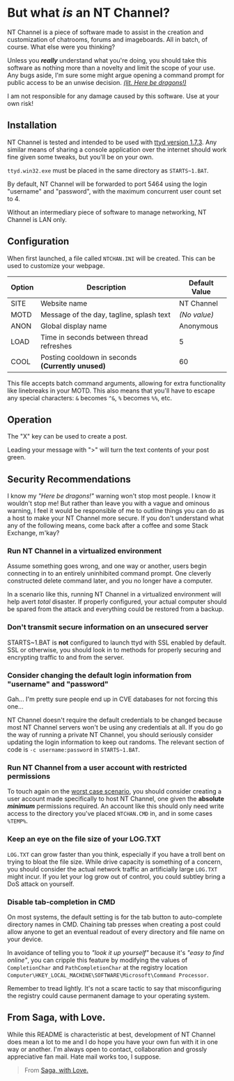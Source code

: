 
# But what *is* an NT Channel?
NT Channel is a piece of software made to assist in the creation and customization of chatrooms, forums and imageboards. All in batch, of course. What else were you thinking?

Unless you ***really*** understand what you're doing, you should take this software as nothing more than a novelty and limit the scope of your use. Any bugs aside, I'm sure some might argue opening a command prompt for public access to be an unwise decision. [*(lit. Here be dragons!)*](#security-recommendations)

I am not responsible for any damage caused by this software. Use at your own risk!
## Installation
NT Channel is tested and intended to be used with [ttyd version 1.7.3](https://github.com/tsl0922/ttyd/releases/tag/1.7.3). Any similar means of sharing a console application over the internet should work fine given some tweaks, but you'll be on your own.

`ttyd.win32.exe` must be placed in the same directory as `STARTS~1.BAT`.

By default, NT Channel will be forwarded to port 5464 using the login "username" and "password", with the maximum concurrent user count set to 4.

Without an intermediary piece of software to manage networking, NT Channel is LAN only.
## Configuration
When first launched, a file called `NTCHAN.INI` will be created. This can be used to customize your webpage.

| Option | Description | Default Value |
|--------|-------------|---------------|
| SITE   | Website name | NT Channel |
| MOTD   | Message of the day, tagline, splash text | *(No value)* |
| ANON   | Global display name | Anonymous |
| LOAD   | Time in seconds between thread refreshes | 5 |
| COOL   | Posting cooldown in seconds **(Currently unused)** | 60 |

This file accepts batch command arguments, allowing for extra functionality like linebreaks in your MOTD. This also means that you'll have to escape any special characters: `&` becomes `^&`, `%` becomes `%%`, etc.
## Operation
The "X" key can be used to create a post.

Leading your message with ">" will turn the text contents of your post green.
## Security Recommendations
I know my *"Here be dragons!"* warning won't stop most people. I know it wouldn't stop me! But rather than leave you with a vague and ominous warning, I feel it would be responsible of me to outline things you can do as a host to make your NT Channel more secure. If you don't understand what any of the following means, come back after a coffee and some Stack Exchange, m'kay?
### Run NT Channel in a virtualized environment
Assume something goes wrong, and one way or another, users begin connecting in to an entirely uninhibited command prompt. One cleverly constructed delete command later, and you no longer have a computer.

In a scenario like this, running NT Channel in a virtualized environment will help avert *total* disaster. If properly configured, your actual computer should be spared from the attack and everything could be restored from a backup.
### Don't transmit secure information on an unsecured server
STARTS~1.BAT is **not** configured to launch ttyd with SSL enabled by default. SSL or otherwise, you should look in to methods for properly securing and encrypting traffic to and from the server.
### Consider changing the default login information from "username" and "password"
Gah... I'm pretty sure people end up in CVE databases for not forcing this one...

NT Channel doesn't require the default credentials to be changed because most NT Channel servers won't be using any credentials at all. If you do go the way of running a private NT Channel, you should seriously consider updating the login information to keep out randoms. The relevant section of code is `-c username:password` in `STARTS~1.BAT`.
### Run NT Channel from a user account with restricted permissions
To touch again on the [worst case scenario](#run-nt-channel-in-a-virtualized-environment), you should consider creating a user account made specifically to host NT Channel, one given the **absolute** ***minimum*** permissions required. An account like this should only need write access to the directory you've placed `NTCHAN.CMD` in, and in some cases `%TEMP%`.
### Keep an eye on the file size of your LOG.TXT
`LOG.TXT` can grow faster than you think, especially if you have a troll bent on trying to bloat the file size. While drive capacity is something of a concern, you should consider the actual network traffic an artificially large `LOG.TXT` might incur. If you let your log grow out of control, you could subtley bring a DoS attack on yourself.
### Disable tab-completion in CMD
On most systems, the default setting is for the tab button to auto-complete directory names in CMD. Chaining tab presses when creating a post could allow anyone to get an eventual readout of every directory and file name on your device. 

In avoidance of telling you to *"look it up yourself"* because it's *"easy to find online"*, you can cripple this feature by modifying the values of `CompletionChar` and `PathCompletionChar` at the registry location `Computer\HKEY_LOCAL_MACHINE\SOFTWARE\Microsoft\Command Processor`.

Remember to tread lightly. It's not a scare tactic to say that misconfiguring the registry could cause permanent damage to your operating system.
## From Saga, with Love.
While this README is characteristic at best, development of NT Channel does mean a lot to me and I do hope you have your own fun with it in one way or another. I'm always open to contact, collaboration and grossly appreciative fan mail. Hate mail works too, I suppose.

> From [Saga, with Love.](https://github.com/SagaWithLove)
